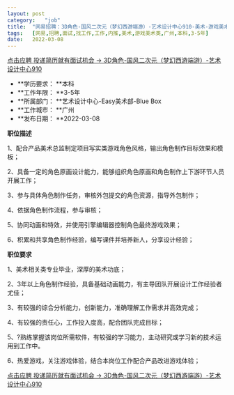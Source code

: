 ```yaml
---
layout:	post
category:	"job"
title:	"网易招聘：3D角色-国风二次元（梦幻西游端游）-艺术设计中心910-美术-游戏美术类-广州本科3-5年"
tags:	[网易,招聘,面试,找工作,工作,内推,美术,游戏美术类,广州,本科,3-5年]
date:	2022-03-08
---
```


[点击应聘 投递简历就有面试机会 ->  3D角色-国风二次元（梦幻西游端游）-艺术设计中心910](http://mobile.bole.netease.com/bole/boleDetail?id=37874&employeeId=346f03c3cda5f04c&key=all)



- **学历要求： **本科
- **工作年限： **3-5年
- **所属部门： **艺术设计中心-Easy美术部-Blue Box
- **工作城市： **广州
- **发布日期： **2022-03-08



**职位描述**

1、配合产品美术总监制定项目写实类游戏角色风格，输出角色制作目标效果和模板；

2、具备一定的角色原画设计能力，能够组织角色原画和角色制作上下游环节人员开展工作；

3、参与具体角色制作任务，审核外包提交的角色资源，指导外包制作；

4、依据角色制作流程，参与审核；

5、协同动画和特效，并使用引擎编辑器控制角色最终游戏效果；

6、积累和共享角色制作经验，编写课件并培养新人，分享设计经验；



**职位要求**

1、美术相关类专业毕业，深厚的美术功底；

2、3年以上角色制作经验，具备基础动画能力，有主导团队开展设计工作经验者尤佳；

3、有较强的综合分析能力，创新能力，准确理解工作需求并高效完成；

4、有较强的责任心，工作投入度高，配合团队完成目标；

5、?熟练掌握该岗位所需软件，有较强的学习能力，主动研究或学习新的技术运用到工作中。

6、热爱游戏，关注游戏体验，结合本岗位工作配合产品改进游戏体验；



[点击应聘 投递简历就有面试机会 ->  3D角色-国风二次元（梦幻西游端游）-艺术设计中心910](http://mobile.bole.netease.com/bole/boleDetail?id=37874&employeeId=346f03c3cda5f04c&key=all)